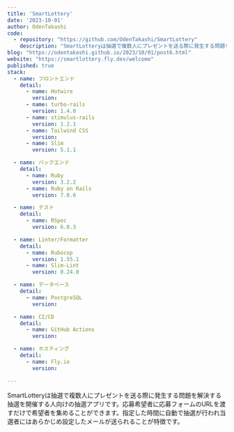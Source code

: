 ```yaml
---
title: 'SmartLottery'
date: '2023-10-01'
author: OdenTakashi
code: 
  - repository: "https://github.com/OdenTakashi/SmartLottery"
    description: "SmartLotteryは抽選で複数人にプレゼントを送る際に発生する問題を解決する抽選を開催する人向けの抽選アプリです。"
blog: "https://odentakashi.github.io/2023/10/01/post6.html"
website: "https://smartlottery.fly.dev/welcome"
published: true
stack:
  - name: フロントエンド
    detail:
      - name: Hotwire
        version: 
      - name: turbo-rails
        version: 1.4.0
      - name: stimulus-rails
        version: 1.2.1
      - name: Tailwind CSS
        version: 
      - name: Slim
        version: 5.1.1

  - name: バックエンド
    detail: 
      - name: Ruby
        version: 3.2.2
      - name: Ruby on Rails
        version: 7.0.6

  - name: テスト
    detail:
      - name: RSpec
        version: 6.0.3

  - name: Linter/Formatter
    detail:
      - name: Rubocop
        version: 1.55.1
      - name: Slim-Lint
        version: 0.24.0

  - name: データベース
    detail: 
      - name: PostgreSQL
        version: 

  - name: CI/CD
    detail:
      - name: GitHub Actions
        version: 

  - name: ホスティング
    detail:
      - name: Fly.io
        version: 

---
```


SmartLotteryは抽選で複数人にプレゼントを送る際に発生する問題を解決する抽選を開催する人向けの抽選アプリです。応募希望者に応募フォームのURLを渡すだけで希望者を集めることができます。指定した時間に自動で抽選が行われ当選者にはあらかじめ設定したメールが送られることが特徴です。
